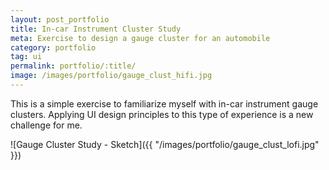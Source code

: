 ```yaml
---
layout: post_portfolio
title: In-car Instrument Cluster Study
meta: Exercise to design a gauge cluster for an automobile
category: portfolio
tag: ui
permalink: portfolio/:title/
image: /images/portfolio/gauge_clust_hifi.jpg
---
```


This is a simple exercise to familiarize myself with in-car instrument gauge clusters. Applying UI design principles to this type of experience is a new challenge for me.

![Gauge Cluster Study - Sketch]({{ "/images/portfolio/gauge_clust_lofi.jpg" }})